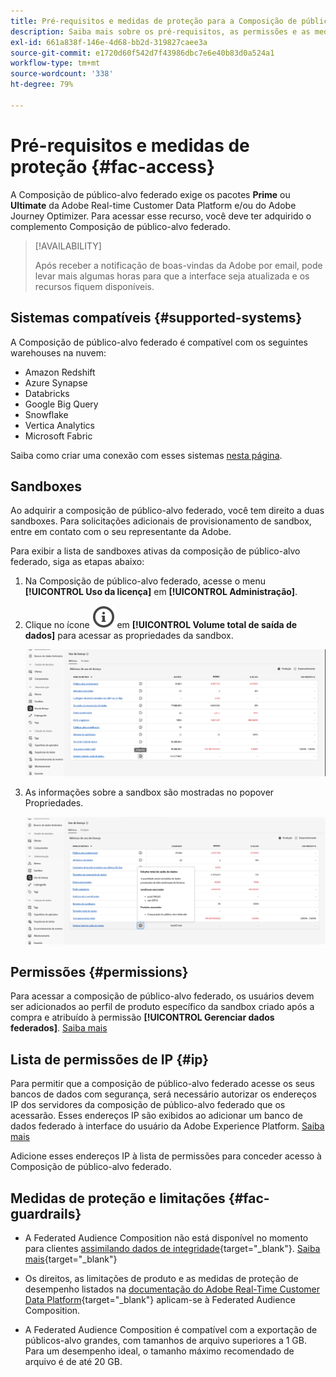 ```yaml
---
title: Pré-requisitos e medidas de proteção para a Composição de público-alvo federado
description: Saiba mais sobre os pré-requisitos, as permissões e as medidas de proteção da Composição de público-alvo federado
exl-id: 661a838f-146e-4d68-bb2d-319827caee3a
source-git-commit: e1720d60f542d7f43986dbc7e6e40b83d0a524a1
workflow-type: tm+mt
source-wordcount: '338'
ht-degree: 79%

---
```


# Pré-requisitos e medidas de proteção {#fac-access}

A Composição de público-alvo federado exige os pacotes **Prime** ou **Ultimate** da Adobe Real-time Customer Data Platform e/ou do Adobe Journey Optimizer. Para acessar esse recurso, você deve ter adquirido o complemento Composição de público-alvo federado.

>[!AVAILABILITY]
>
>Após receber a notificação de boas-vindas da Adobe por email, pode levar mais algumas horas para que a interface seja atualizada e os recursos fiquem disponíveis.

## Sistemas compatíveis {#supported-systems}

A Composição de público-alvo federado é compatível com os seguintes warehouses na nuvem:

* Amazon Redshift
* Azure Synapse
* Databricks
* Google Big Query
* Snowflake
* Vertica Analytics
* Microsoft Fabric

Saiba como criar uma conexão com esses sistemas [nesta página](../connections/connections.md).

## Sandboxes

Ao adquirir a composição de público-alvo federado, você tem direito a duas sandboxes. Para solicitações adicionais de provisionamento de sandbox, entre em contato com o seu representante da Adobe.

Para exibir a lista de sandboxes ativas da composição de público-alvo federado, siga as etapas abaixo:

1. Na Composição de público-alvo federado, acesse o menu **[!UICONTROL Uso da licença]** em **[!UICONTROL Administração]**.

1. Clique no ícone ![](assets/do-not-localize/Smock_InfoOutline_18_N.svg) em **[!UICONTROL Volume total de saída de dados]** para acessar as propriedades da sandbox.

   ![](assets/sandbox_1.png)

1. As informações sobre a sandbox são mostradas no popover Propriedades.

   ![](assets/sandbox_2.png)

## Permissões {#permissions}

Para acessar a composição de público-alvo federado, os usuários devem ser adicionados ao perfil de produto específico da sandbox criado após a compra e atribuído à permissão **[!UICONTROL Gerenciar dados federados]**. [Saiba mais](feature-access.md)

## Lista de permissões de IP {#ip}

Para permitir que a composição de público-alvo federado acesse os seus bancos de dados com segurança, será necessário autorizar os endereços IP dos servidores da composição de público-alvo federado que os acessarão. Esses endereços IP são exibidos ao adicionar um banco de dados federado à interface do usuário da Adobe Experience Platform. [Saiba mais](../connections/connections.md)

Adicione esses endereços IP à lista de permissões para conceder acesso à Composição de público-alvo federado.

## Medidas de proteção e limitações {#fac-guardrails}

* A Federated Audience Composition não está disponível no momento para clientes [assimilando dados de integridade](https://experienceleague.adobe.com/pt-br/docs/events/customer-data-management-voices-recordings/governance/healthcare-shield){target="_blank"}. [Saiba mais](https://experienceleague.adobe.com/pt-br/docs/journey-optimizer/using/audiences-profiles-identities/audiences/about-audiences){target="_blank"}

<!--
* Federated Audience Composition is compatible with Privacy & Security Shield and can be used in all verticals except for healthcare industries. Currently, Federated Audience Composition cannot be licensed to customers looking to ingest health data. [Learn more](https://experienceleague.adobe.com/en/docs/events/customer-data-management-voices-recordings/governance/healthcare-shield){target="_blank"}-->

* Os direitos, as limitações de produto e as medidas de proteção de desempenho listados na [documentação do Adobe Real-Time Customer Data Platform](https://experienceleague.adobe.com/pt-br/docs/experience-platform/profile/guardrails){target="_blank"} aplicam-se à Federated Audience Composition.

* A Federated Audience Composition é compatível com a exportação de públicos-alvo grandes, com tamanhos de arquivo superiores a 1 GB. Para um desempenho ideal, o tamanho máximo recomendado de arquivo é de até 20 GB.


